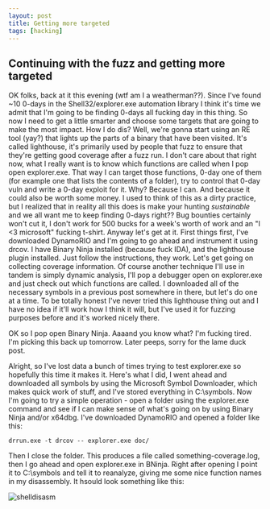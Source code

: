 ```yaml
---
layout: post
title: Getting more targeted
tags: [hacking]
---
```



## Continuing with the fuzz and getting more targeted

OK folks, back at it this evening (wtf am I a weatherman??). Since I've found ~10 0-days in the Shell32/explorer.exe automation library I think it's time we admit that I'm going to be finding 0-days all fucking day in this thing. So now I need to get a little smarter and choose some targets that are going to make the most impact. How I do dis? Well, we're gonna start using an RE tool (yay?) that lights up the parts of a binary that have been visited. It's called lighthouse, it's primarily used by people that fuzz to ensure that they're getting good coverage after a fuzz run. I don't care about that right now, what I really want is to know which functions are called when I pop open explorer.exe. That way I can target those functions, 0-day one of them (for example one that lists the contents of a folder), try to control that 0-day vuln and write a 0-day exploit for it. Why? Because I can. And because it could also be worth some money. I used to think of this as a dirty practice, but I realized that in reality all this does is make your hunting *sustainable* and we all want me to keep finding 0-days right?? Bug bounties certainly won't cut it, I don't work for 500 bucks for a week's worth of work and an "I <3 microsoft" fucking t-shirt. Anyway let's get at it. First things first, I've downloaded DynamoRIO and I'm going to go ahead and instrument it using drcov. I have Binary Ninja installed (because fuck IDA), and the lighthouse plugin installed. Just follow the instructions, they work. Let's get going on collecting coverage information. Of course another technique I'll use in tandem is simply dynamic analysis, I'll pop a debugger open on explorer.exe and just check out which functions are called. I downloaded all of the necessary symbols in a previous post somewhere in there, but let's do one at a time. To be totally honest I've never tried this lighthouse thing out and I have no idea if it'll work how I think it will, but I've used it for fuzzing purposes before and it's worked nicely there.

OK so I pop open Binary Ninja. Aaaand you know what? I'm fucking tired. I'm picking this back up tomorrow. Later peeps, sorry for the lame duck post.

Alright, so I've lost data a bunch of times trying to test explorer.exe so hopefully this time it makes it. Here's what I did, I went ahead and downloaded all symbols by using the Microsoft Symbol Downloader, which makes quick work of stuff, and I've stored everything in C:\symbols. Now I'm going to try a simple operation - open a folder using the explorer.exe command and see if I can make sense of what's going on by using Binary Ninja and/or x64dbg. I've downloaded DynamoRIO and opened a folder like this:

`drrun.exe -t drcov -- explorer.exe doc/`

Then I close the folder. This produces a file called something-coverage.log, then I go ahead and open explorer.exe in BNinja. Right after opening I point it to C:\symbols and tell it to reanalyze, giving me some nice function names in my disassembly. It hsould look something like this:

![shelldisasm](/assets/img/shelldisasm.PNG)


